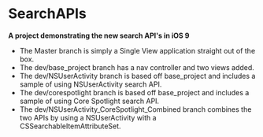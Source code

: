 # SearchAPIs
<b>A project demonstrating the new search API's in iOS 9</b>

- The Master branch is simply a Single View application straight out of the box.
- The dev/base_project branch has a nav controller and two views added.
- The dev/NSUserActivity branch is based off base_project and includes a sample of using NSUserActivity search API.
- The dev/corespotlight branch is based off base_project and includes a sample of using Core Spotlight search API.
- The dev/NSUserActivity_CoreSpotlight_Combined branch combines the two APIs by using a NSUserActivity with a CSSearchableItemAttributeSet.
